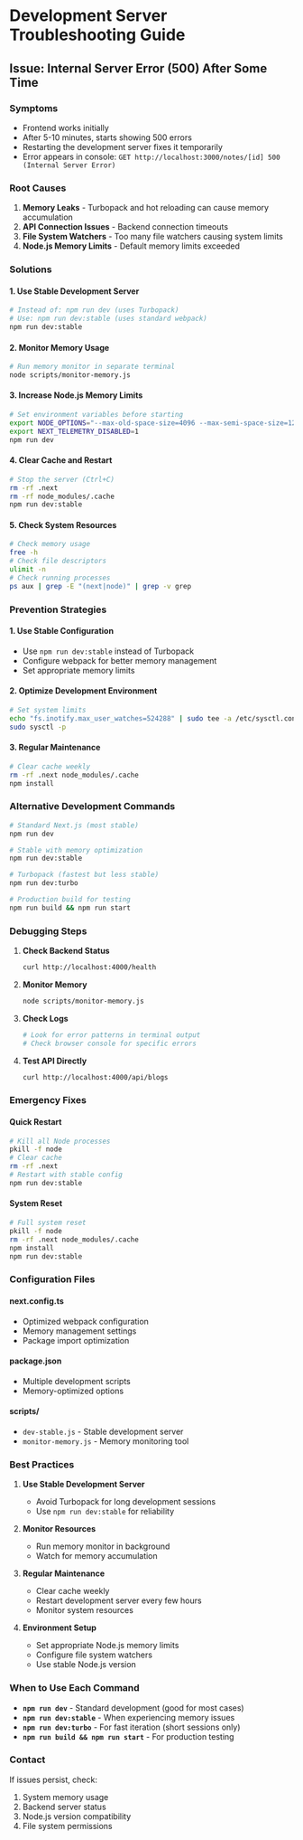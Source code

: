 # Development Server Troubleshooting Guide

## Issue: Internal Server Error (500) After Some Time

### Symptoms
- Frontend works initially
- After 5-10 minutes, starts showing 500 errors
- Restarting the development server fixes it temporarily
- Error appears in console: `GET http://localhost:3000/notes/[id] 500 (Internal Server Error)`

### Root Causes
1. **Memory Leaks** - Turbopack and hot reloading can cause memory accumulation
2. **API Connection Issues** - Backend connection timeouts
3. **File System Watchers** - Too many file watchers causing system limits
4. **Node.js Memory Limits** - Default memory limits exceeded

### Solutions

#### 1. Use Stable Development Server
```bash
# Instead of: npm run dev (uses Turbopack)
# Use: npm run dev:stable (uses standard webpack)
npm run dev:stable
```

#### 2. Monitor Memory Usage
```bash
# Run memory monitor in separate terminal
node scripts/monitor-memory.js
```

#### 3. Increase Node.js Memory Limits
```bash
# Set environment variables before starting
export NODE_OPTIONS="--max-old-space-size=4096 --max-semi-space-size=128"
export NEXT_TELEMETRY_DISABLED=1
npm run dev
```

#### 4. Clear Cache and Restart
```bash
# Stop the server (Ctrl+C)
rm -rf .next
rm -rf node_modules/.cache
npm run dev:stable
```

#### 5. Check System Resources
```bash
# Check memory usage
free -h
# Check file descriptors
ulimit -n
# Check running processes
ps aux | grep -E "(next|node)" | grep -v grep
```

### Prevention Strategies

#### 1. Use Stable Configuration
- Use `npm run dev:stable` instead of Turbopack
- Configure webpack for better memory management
- Set appropriate memory limits

#### 2. Optimize Development Environment
```bash
# Set system limits
echo "fs.inotify.max_user_watches=524288" | sudo tee -a /etc/sysctl.conf
sudo sysctl -p
```

#### 3. Regular Maintenance
```bash
# Clear cache weekly
rm -rf .next node_modules/.cache
npm install
```

### Alternative Development Commands

```bash
# Standard Next.js (most stable)
npm run dev

# Stable with memory optimization
npm run dev:stable

# Turbopack (fastest but less stable)
npm run dev:turbo

# Production build for testing
npm run build && npm run start
```

### Debugging Steps

1. **Check Backend Status**
   ```bash
   curl http://localhost:4000/health
   ```

2. **Monitor Memory**
   ```bash
   node scripts/monitor-memory.js
   ```

3. **Check Logs**
   ```bash
   # Look for error patterns in terminal output
   # Check browser console for specific errors
   ```

4. **Test API Directly**
   ```bash
   curl http://localhost:4000/api/blogs
   ```

### Emergency Fixes

#### Quick Restart
```bash
# Kill all Node processes
pkill -f node
# Clear cache
rm -rf .next
# Restart with stable config
npm run dev:stable
```

#### System Reset
```bash
# Full system reset
pkill -f node
rm -rf .next node_modules/.cache
npm install
npm run dev:stable
```

### Configuration Files

#### next.config.ts
- Optimized webpack configuration
- Memory management settings
- Package import optimization

#### package.json
- Multiple development scripts
- Memory-optimized options

#### scripts/
- `dev-stable.js` - Stable development server
- `monitor-memory.js` - Memory monitoring tool

### Best Practices

1. **Use Stable Development Server**
   - Avoid Turbopack for long development sessions
   - Use `npm run dev:stable` for reliability

2. **Monitor Resources**
   - Run memory monitor in background
   - Watch for memory accumulation

3. **Regular Maintenance**
   - Clear cache weekly
   - Restart development server every few hours
   - Monitor system resources

4. **Environment Setup**
   - Set appropriate Node.js memory limits
   - Configure file system watchers
   - Use stable Node.js version

### When to Use Each Command

- **`npm run dev`** - Standard development (good for most cases)
- **`npm run dev:stable`** - When experiencing memory issues
- **`npm run dev:turbo`** - For fast iteration (short sessions only)
- **`npm run build && npm run start`** - For production testing

### Contact
If issues persist, check:
1. System memory usage
2. Backend server status
3. Node.js version compatibility
4. File system permissions







